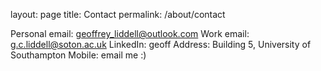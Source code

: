 layout: page
title: Contact
permalink: /about/contact

Personal email: geoffrey_liddell@outlook.com
Work email: g.c.liddell@soton.ac.uk
LinkedIn: geoff
Address: Building 5, University of Southampton
Mobile: email me :)